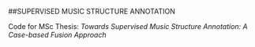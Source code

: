 ##SUPERVISED MUSIC STRUCTURE ANNOTATION

Code for MSc Thesis: *Towards Supervised Music Structure Annotation: A Case-based Fusion Approach*

